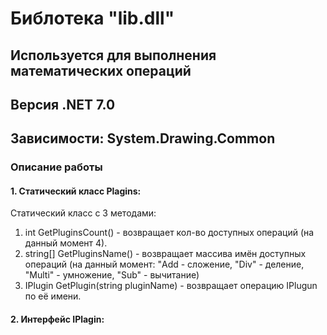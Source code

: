 # Библотека "lib.dll"
## Используется для выполнения математических операций
## Версия .NET 7.0
## Зависимости: System.Drawing.Common
### Описание работы
#### 1. Статический класс Plagins:
Статический класс с 3 методами:

1. int GetPluginsCount() - возвращает кол-во доступных операций (на данный момент 4).
2. string[] GetPluginsName() - возвращает массива имён доступных операций (на данный момент: "Add - сложение, "Div" - деление, "Multi" - умножение, "Sub" - вычитание)
3. IPlugin GetPlugin(string pluginName) - возвращает операцию IPlugun по её имени.

#### 2. Интерфейс IPlagin:
